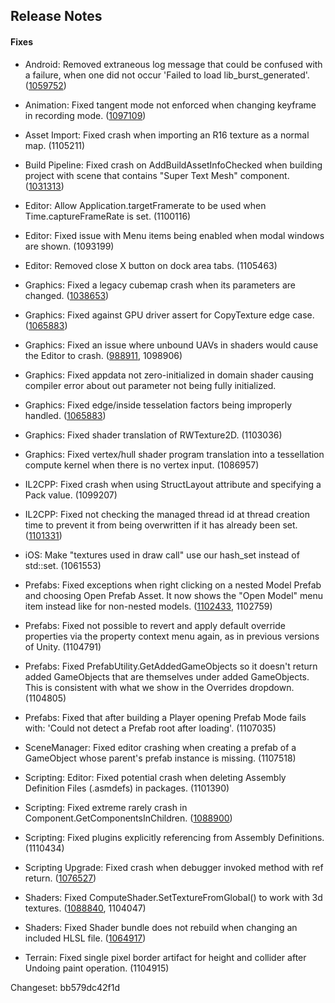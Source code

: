 ## Release Notes

#### Fixes

-   Android: Removed extraneous log message that could be confused with a failure, when one did not occur \'Failed to load lib_burst_generated\'. ([1059752](https://issuetracker.unity3d.com/issues/burst-files-are-not-found-when-running-android-build))

-   Animation: Fixed tangent mode not enforced when changing keyframe in recording mode. ([1097109](https://issuetracker.unity3d.com/issues/clamp-auto-tangent-key-creation-is-not-accurate))

-   Asset Import: Fixed crash when importing an R16 texture as a normal map. (1105211)

-   Build Pipeline: Fixed crash on AddBuildAssetInfoChecked when building project with scene that contains \"Super Text Mesh\" component. ([1031313](https://issuetracker.unity3d.com/issues/crash-on-addbuildassetinfochecked-when-building-project-with-scene-that-contains-super-text-mesh-component))

-   Editor: Allow Application.targetFramerate to be used when Time.captureFrameRate is set. (1100116)

-   Editor: Fixed issue with Menu items being enabled when modal windows are shown. (1093199)

-   Editor: Removed close X button on dock area tabs. (1105463)

-   Graphics: Fixed a legacy cubemap crash when its parameters are changed. ([1038653](https://issuetracker.unity3d.com/issues/legacy-cubemap-crashes-when-parameters-are-changed))

-   Graphics: Fixed against GPU driver assert for CopyTexture edge case. ([1065883](https://issuetracker.unity3d.com/issues/metal-edge-length-tessellation-throws-compilation-error-when-using-vertex-normal-on-the-vertex-function))

-   Graphics: Fixed an issue where unbound UAVs in shaders would cause the Editor to crash. ([988911](https://issuetracker.unity3d.com/issues/dx12-editor-switch-to-dx12-editor-crashes-if-object-in-scene-is-using-a-shader-with-uav-texture), 1098906)

-   Graphics: Fixed appdata not zero-initialized in domain shader causing compiler error about out parameter not being fully initialized.

-   Graphics: Fixed edge/inside tesselation factors being improperly handled. ([1065883](https://issuetracker.unity3d.com/issues/metal-edge-length-tessellation-throws-compilation-error-when-using-vertex-normal-on-the-vertex-function))

-   Graphics: Fixed shader translation of RWTexture2D. (1103036)

-   Graphics: Fixed vertex/hull shader program translation into a tessellation compute kernel when there is no vertex input. (1086957)

-   IL2CPP: Fixed crash when using StructLayout attribute and specifying a Pack value. (1099207)

-   IL2CPP: Fixed not checking the managed thread id at thread creation time to prevent it from being overwritten if it has already been set. ([1101331](https://issuetracker.unity3d.com/issues/il2cpp-the-unique-identifier-of-a-thread-differs-inside-and-outside-of-the-thread))

-   iOS: Make \"textures used in draw call\" use our hash_set instead of std::set. (1061553)

-   Prefabs: Fixed exceptions when right clicking on a nested Model Prefab and choosing Open Prefab Asset. It now shows the \"Open Model\" menu item instead like for non-nested models. ([1102433](https://issuetracker.unity3d.com/issues/improved-prefabs-argumentexception-raises-when-user-tries-to-use-open-prefab-asset-menu-item-on-models-child), 1102759)

-   Prefabs: Fixed not possible to revert and apply default override properties via the property context menu again, as in previous versions of Unity. (1104791)

-   Prefabs: Fixed PrefabUtility.GetAddedGameObjects so it doesn\'t return added GameObjects that are themselves under added GameObjects. This is consistent with what we show in the Overrides dropdown. (1104805)

-   Prefabs: Fixed that after building a Player opening Prefab Mode fails with: \'Could not detect a Prefab root after loading\'. (1107035)

-   SceneManager: Fixed editor crashing when creating a prefab of a GameObject whose parent\'s prefab instance is missing. (1107518)

-   Scripting: Editor: Fixed potential crash when deleting Assembly Definition Files (.asmdefs) in packages. (1101390)

-   Scripting: Fixed extreme rarely crash in Component.GetComponentsInChildren. ([1088900](https://issuetracker.unity3d.com/issues/editor-crashes-on-getcomponentsinchildren-method))

-   Scripting: Fixed plugins explicitly referencing from Assembly Definitions. (1110434)

-   Scripting Upgrade: Fixed crash when debugger invoked method with ref return. ([1076527](https://issuetracker.unity3d.com/issues/unity-crashes-when-inspecting-a-ref-return-property-when-debugging-in-visual-studio))

-   Shaders: Fixed ComputeShader.SetTextureFromGlobal() to work with 3d textures. ([1088840](https://issuetracker.unity3d.com/issues/computeshader-dot-settexturefromglobal-errors-when-using-it-with-3d-rendertexture), 1104047)

-   Shaders: Fixed Shader bundle does not rebuild when changing an included HLSL file. ([1064917](https://issuetracker.unity3d.com/issues/shader-bundle-does-not-rebuild-when-changing-an-included-hlsl-file))

-   Terrain: Fixed single pixel border artifact for height and collider after Undoing paint operation. (1104915)

Changeset: bb579dc42f1d
